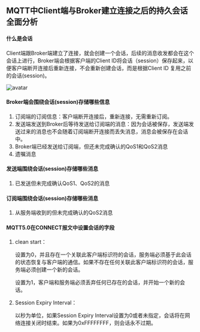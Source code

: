 ## MQTT中Client端与Broker建立连接之后的持久会话全面分析



#### 什么是会话

Client端跟Broker端建立了连接，就会创建一个会话，后续的消息收发都会在这个会话上进行，Broker端会根据客户端的Client ID将会话（session）保存起来，以便客户端断开连接后重新连接，不会重新创建会话，而是根据Client ID 复用之前的会话(session)。

![avatar](../images/WechatIMG741.png)



#### Broker端会围绕会话(session)存储哪些信息

1. 订阅端的订阅信息：客户端断开连接后，重新连接，无需重新订阅。
2. 发送端发送到Broker后等待发送给订阅端的消息：因为会话被保存，发送端发送过来的消息也不会随着订阅端断开连接而丢失消息，消息会被保存在会话中。
3. Broker端已经发送给订阅端，但还未完成确认的QoS1和QoS2消息
4. 遗嘱消息



#### 发送端围绕会话(session)存储哪些消息

1. 已发送但未完成确认QoS1、QoS2的消息



#### 订阅端围绕会话(session)存储哪些消息

1. 从服务端收到的但未完成确认的QoS2消息



#### MQTT5.0在CONNECT报文中设置会话的字段

1. clean start：

   设置为0，并且存在一个关联此客户端标识符的会话，服务端必须基于此会话的状态恢复与客户端的通信。如果不存在任何关联此客户端标识符的会话，服务端必须创建一个新的会话。

   设置为1，客户端和服务端必须丢弃任何已存在的会话，并开始一个新的会话。

2. Session Expiry Interval：

   以秒为单位，如果Session Expiry Interval设置为0或者未指定，会话将在网络连接关闭时结束。如果为0xFFFFFFFF，则会话永不过期。